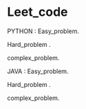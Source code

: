 
# Leet_code
PYTHON :
  Easy_problem.
 
  Hard_problem .
  
  complex_problem.


  

JAVA :
 Easy_problem.
  
  Hard_problem .
  
  complex_problem.


